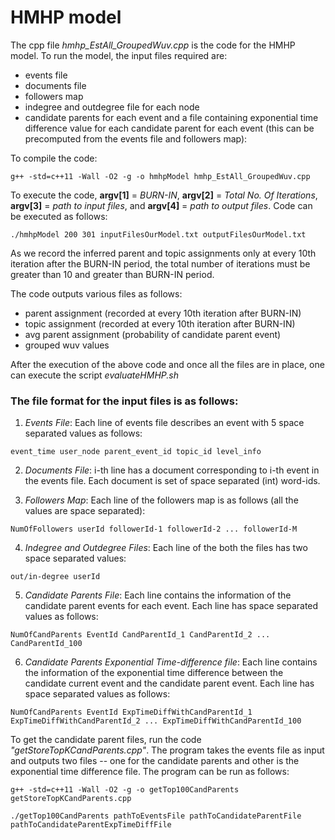 # HMHP model

The cpp file *hmhp_EstAll_GroupedWuv.cpp* is the code for the HMHP model. To run the model, the input files required are:

* events file
* documents file
* followers map 
* indegree and outdegree file for each node 
* candidate parents for each event and a file containing exponential time difference value for each candidate parent for each event (this can be  precomputed from the events file and followers map):

To compile the code:
```
g++ -std=c++11 -Wall -O2 -g -o hmhpModel hmhp_EstAll_GroupedWuv.cpp
```

To execute the code, **argv[1]** = *BURN-IN*, **argv[2]** = *Total No. Of Iterations*, **argv[3]** = *path to input files*, and **argv[4]** = *path to output files*. Code can be executed as follows:
```
./hmhpModel 200 301 inputFilesOurModel.txt outputFilesOurModel.txt
```

As we record the inferred parent and topic assignments only at every 10th iteration after the BURN-IN period, the total number of iterations must be greater than 10 and greater than BURN-IN period.

The code outputs various files as follows:

- parent assignment (recorded at every 10th iteration after BURN-IN)
- topic assignment (recorded at every 10th iteration after BURN-IN)
- avg parent assignment (probability of candidate parent event)
- grouped wuv values

After the execution of the above code and once all the files are in place, one can execute the script *evaluateHMHP.sh*

### The file format for the input files is as follows:

1. *Events File*: Each line of events file describes an event with 5 space separated values as follows:
```
event_time user_node parent_event_id topic_id level_info
```

2. *Documents File*: i-th line has a document corresponding to i-th event in the events file. Each document is set of space separated (int) word-ids.

3. *Followers Map*: Each line of the followers map is as follows (all the values are space separated):
```
NumOfFollowers userId followerId-1 followerId-2 ... followerId-M
```

4. *Indegree and Outdegree Files*: Each line of the both the files has two space separated values:
```
out/in-degree userId
```

5. *Candidate Parents File*: Each line contains the information of the candidate parent events for each event. Each line has space separated values as follows:
```
NumOfCandParents EventId CandParentId_1 CandParentId_2 ... CandParentId_100 
```

6. *Candidate Parents Exponential Time-difference file*: Each line contains the information of the exponential time difference between the candidate current event and the candidate parent event. Each line has space separated values as follows:
```
NumOfCandParents EventId ExpTimeDiffWithCandParentId_1 ExpTimeDiffWithCandParentId_2 ... ExpTimeDiffWithCandParentId_100
```

To get the candidate parent files, run the code *"getStoreTopKCandParents.cpp"*. The program takes the events file as input and outputs two files -- one for the candidate parents and other is the exponential time difference file. The program can be run as follows:
```
g++ -std=c++11 -Wall -O2 -g -o getTop100CandParents  getStoreTopKCandParents.cpp

./getTop100CandParents pathToEventsFile pathToCandidateParentFile pathToCandidateParentExpTimeDiffFile
```

